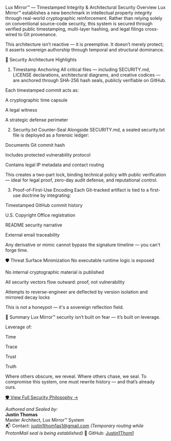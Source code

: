 Lux Mirror™ — Timestamped Integrity & Architectural Security
Overview
Lux Mirror™ establishes a new benchmark in intellectual property integrity through real-world cryptographic reinforcement. Rather than relying solely on conventional source-code security, this system is secured through verified public timestamping, multi-layer hashing, and legal filings cross-wired to Git provenance.

This architecture isn’t reactive — it is preemptive. It doesn’t merely protect; it asserts sovereign authorship through temporal and structural dominance.

🔐 Security Architecture Highlights
1. Timestamp Anchoring
All critical files — including SECURITY.md, LICENSE declarations, architectural diagrams, and creative codices — are anchored through SHA-256 hash seals, publicly verifiable on GitHub.

Each timestamped commit acts as:

A cryptographic time capsule

A legal witness

A strategic defense perimeter

2. Security.txt Counter-Seal
Alongside SECURITY.md, a sealed security.txt file is deployed as a forensic ledger:

Documents Git commit hash

Includes protected vulnerability protocol

Contains legal IP metadata and contact routing

This creates a two-part lock, binding technical policy with public verification — ideal for legal proof, zero-day audit defense, and reputational control.

3. Proof-of-First-Use Encoding
Each Git-tracked artifact is tied to a first-use doctrine by integrating:

Timestamped GitHub commit history

U.S. Copyright Office registration

README security narrative

External email traceability

Any derivative or mimic cannot bypass the signature timeline — you can't forge time.

🛡️ Threat Surface Minimization
No executable runtime logic is exposed

No internal cryptographic material is published

All security vectors flow outward: proof, not vulnerability

Attempts to reverse-engineer are deflected by version isolation and mirrored decay locks

This is not a honeypot — it's a sovereign reflection field.

🧾 Summary
Lux Mirror™ security isn’t built on fear — it’s built on leverage.

Leverage of:

Time

Trace

Trust

Truth

Where others obscure, we reveal. Where others chase, we seal.
To compromise this system, one must rewrite history — and that’s already ours.

[🛡️ View Full Security Philosophy →](./readmesecurity.md)


*Authored and Sealed by:*  
**Justin Thomas**  
Master Architect, Lux Mirror™ System  
📬 Contact: justin1thom1as1@gmail.com *(Temporary routing while ProtonMail seal is being established)*
🔗 GitHub: [Justin1Thom1](https://github.com/Justin1Thom1)


